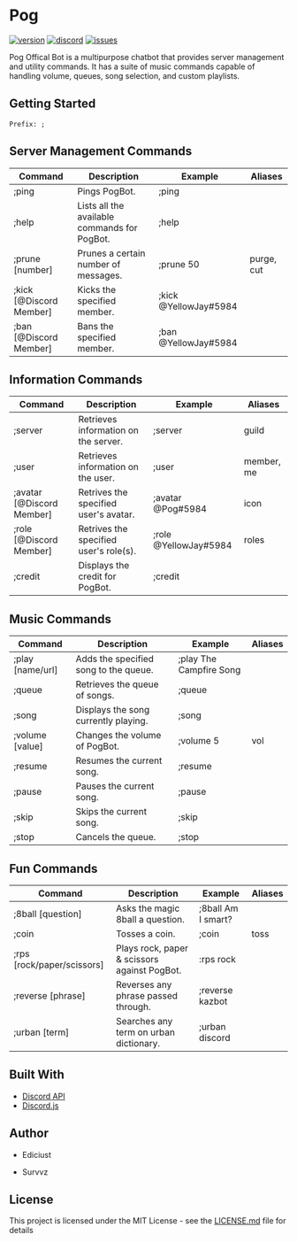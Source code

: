 # Pog

[![version](https://img.shields.io/github/package-json/v/Androz2091/ManageInvite?style=for-the-badge)](https://github.com/PogBotEnv/Pog/issues)
[![discord](https://img.shields.io/discord/638685268777500672?style=for-the-badge&color=7289DA&label=Discord)](https://discord.gg/78gKj2)
[![issues](https://img.shields.io/github/issues/Androz2091/ManageInvite?style=for-the-badge)](https://github.com/PogBotEnv/Pog/issues)


Pog Offical Bot is a multipurpose chatbot that provides server management and utility commands. It has a suite of music commands capable of handling volume, queues, song selection, and custom playlists.

## Getting Started

```
Prefix: ;
```

## Server Management Commands

| Command                  | Description                                  | Example                | Aliases     |
| ------------------------ | -------------------------------------------- | ---------------------- | ----------- |
| ;ping                   | Pings PogBot.                                | ;ping                 |             |
| ;help                   | Lists all the available commands for PogBot. | ;help                 |             |
| ;prune [number]         | Prunes a certain number of messages.         | ;prune 50             | purge, cut  |
| ;kick [@Discord Member] | Kicks the specified member.                  | ;kick @YellowJay#5984 |             |
| ;ban [@Discord Member]  | Bans the specified member.                   | ;ban @YellowJay#5984  |             |

## Information Commands

| Command                    | Description                                  | Example                  | Aliases     |
| ------------------------   | -------------------------------------------- | ------------------------ | ----------- |
| ;server                   | Retrieves information on the server.         | ;server                 | guild       |
| ;user                     | Retrieves information on the user.           | ;user                   | member, me  |
| ;avatar [@Discord Member] | Retrives the specified user's avatar.        | ;avatar @Pog#5984       | icon        |
| ;role [@Discord Member]   | Retrives the specified user's role(s).       | ;role @YellowJay#5984   | roles       |
| ;credit                   | Displays the credit for PogBot.              | ;credit                 |             |

## Music Commands

| Command                    | Description                                  | Example                  | Aliases     |
| -------------------------- | -------------------------------------------- | ------------------------ | ----------- |
| ;play [name/url]          | Adds the specified song to the queue.        | ;play The Campfire Song |             |
| ;queue                    | Retrieves the queue of songs.                | ;queue                  |             |
| ;song                     | Displays the song currently playing.         | ;song                   |             |
| ;volume [value]           | Changes the volume of PogBot.                | ;volume 5               | vol         |
| ;resume                   | Resumes the current song.                    | ;resume                 |             |
| ;pause                    | Pauses the current song.                     | ;pause                  |             |
| ;skip                     | Skips the current song.                      | ;skip                   |             |
| ;stop                     | Cancels the queue.                           | ;stop                   |             |

## Fun Commands

| Command                      | Description                                  | Example                  | Aliases     |
| ---------------------------- | -------------------------------------------- | ------------------------ | ----------- |
| ;8ball [question]           | Asks the magic 8ball a question.             | ;8ball Am I smart?      |             |
| ;coin                       | Tosses a coin.                               | ;coin                   | toss        |
| ;rps [rock/paper/scissors]  | Plays rock, paper & scissors against PogBot. | :rps rock               |             |
| ;reverse [phrase]           | Reverses any phrase passed through.          | ;reverse kazbot         |             |
| ;urban [term]               | Searches any term on urban dictionary.       | ;urban discord          |             |

## Built With
- [Discord API](https://discordapp.com/developers/docs/intro)
- [Discord.js](https://discord.js.org/#/)

## Author
* Ediciust

* Survvz

## License
This project is licensed under the MIT License - see the [LICENSE.md](LICENSE.md) file for details
